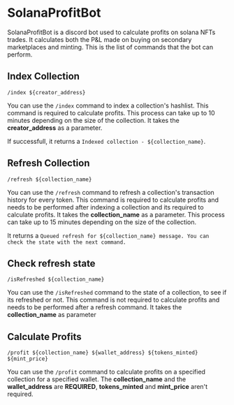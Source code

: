 # SolanaProfitBot

SolanaProfitBot is a discord bot used to calculate profits on solana NFTs trades. It calculates both the P&L made on buying on secondary marketplaces and minting.
This is the list of commands that the bot can perform.

Index Collection
-------------

`/index ${creator_address}`

You can use the `/index` command to index a collection's hashlist. This command is required to calculate profits. This process can take up to 10 minutes depending
on the size of the collection. It takes the **creator_address** as a parameter.

If successfull, it returns a `Indexed collection - ${collection_name}`.

Refresh Collection
-------------

`/refresh ${collection_name}`

You can use the `/refresh` command to refresh a collection's transaction history for every token. This command is required to calculate profits and needs to be performed
after indexing a collection and its required to calculate profits. It takes the **collection_name** as a parameter.
This process can take up to 15 minutes depending on the size of the collection.

It returns a `Queued refresh for ${collection_name} message. You can check the state with the next command.`


Check refresh state
-------------

`/isRefreshed ${collection_name}`

You can use the `/isRefreshed` command to the state of a collection, to see if its refreshed or not. This command is not required to calculate profits and needs to be
performed after a refresh command. It takes the **collection_name** as parameter

Calculate Profits
-------------

`/profit ${collection_name} ${wallet_address} ${tokens_minted} ${mint_price}`

You can use the `/profit` command to calculate profits on a specified collection for a specified wallet. The **collection_name** and the **wallet_address** are **REQUIRED**,
**tokens_minted** and **mint_price** aren't required.

